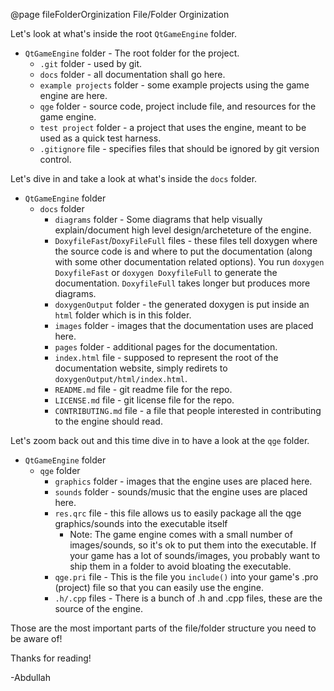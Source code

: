 @page fileFolderOrginization File/Folder Orginization

Let's look at what's inside the root `QtGameEngine` folder.
- `QtGameEngine` folder - The root folder for the project.
    - `.git` folder - used by git.
    - `docs` folder - all documentation shall go here.
    - `example projects` folder - some example projects using the game engine are here.
    - `qge` folder - source code, project include file, and resources for the game engine.
    - `test project` folder - a project that uses the engine, meant to be used as a quick test harness.
    - `.gitignore` file - specifies files that should be ignored by git version control.

Let's dive in and take a look at what's inside the `docs` folder.
- `QtGameEngine` folder
    - `docs` folder
        - `diagrams` folder - Some diagrams that help visually explain/document high level design/archeteture of the engine.
        - `DoxyfileFast`/`DoxyFileFull` files - these files tell doxygen where the source code is and where to put the documentation (along with some other documentation related options). You run `doxygen DoxyfileFast` or `doxygen DoxyfileFull` to generate the documentation. `DoxyfileFull` takes longer but produces more diagrams.
        - `doxygenOutput` folder - the generated doxygen is put inside an `html` folder which is in this folder.
        - `images` folder - images that the documentation uses are placed here.
        - `pages` folder - additional pages for the documentation.
        - `index.html` file - supposed to represent the root of the documentation website, simply redirets to `doxygenOutput/html/index.html`.
        - `README.md` file - git readme file for the repo.
        - `LICENSE.md` file - git license file for the repo.
        - `CONTRIBUTING.md` file - a file that people interested in contributing to the engine should read.

Let's zoom back out and this time dive in to have a look at the `qge` folder.
- `QtGameEngine` folder
    - `qge` folder
        - `graphics` folder - images that the engine uses are placed here.
        - `sounds` folder - sounds/music that the engine uses are placed here.
        - `res.qrc` file - this file allows us to easily package all the qge graphics/sounds into the executable itself
            - Note: The game engine comes with a small number of images/sounds, so it's ok to put them into the executable. If your game has a lot of sounds/images, you probably want to ship them in a folder to avoid bloating the executable.
        - `qge.pri` file - This is the file you `include()` into your game's .pro (project) file so that you can easily use the engine.
        - `.h/.cpp` files - There is a bunch of .h and .cpp files, these are the source of the engine.

Those are the most important parts of the file/folder structure you need to be aware of! 

Thanks for reading!

-Abdullah
